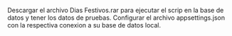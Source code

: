 Descargar el archivo Dias Festivos.rar para ejecutar el scrip en la base de datos y tener los datos de pruebas.
Configurar el archivo appsettings.json con la respectiva conexion a su base de datos local.
